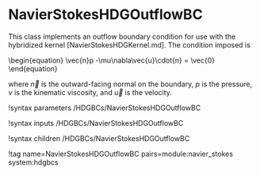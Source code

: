 # NavierStokesHDGOutflowBC

This class implements an outflow boundary condition for use with the
hybridized kernel [NavierStokesHDGKernel.md]. The condition imposed is

\begin{equation}
\vec{n}p -\mu\nabla\vec{u}\cdot{n} = \vec{0}
\end{equation}

where $\vec{n}$ is the outward-facing normal on the boundary, $p$ is the
pressure, $\nu$ is the kinematic viscosity, and $\vec{u}$ is the velocity.

!syntax parameters /HDGBCs/NavierStokesHDGOutflowBC

!syntax inputs /HDGBCs/NavierStokesHDGOutflowBC

!syntax children /HDGBCs/NavierStokesHDGOutflowBC

!tag name=NavierStokesHDGOutflowBC pairs=module:navier_stokes system:hdgbcs
